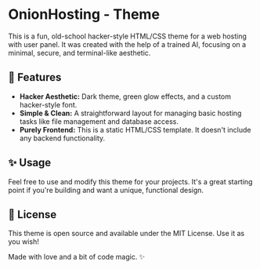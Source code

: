# OnionHosting - Theme

This is a fun, old-school hacker-style HTML/CSS theme for a web hosting with user panel. It was created with the help of a trained AI, focusing on a minimal, secure, and terminal-like aesthetic.

## 🚀 Features
* **Hacker Aesthetic:** Dark theme, green glow effects, and a custom hacker-style font.
* **Simple & Clean:** A straightforward layout for managing basic hosting tasks like file management and database access.
* **Purely Frontend:** This is a static HTML/CSS template. It doesn't include any backend functionality.

## ✨ Usage
Feel free to use and modify this theme for your projects. It's a great starting point if you're building and want a unique, functional design.

## 📄 License
This theme is open source and available under the MIT License. Use it as you wish!

Made with love and a bit of code magic. ✨ 
